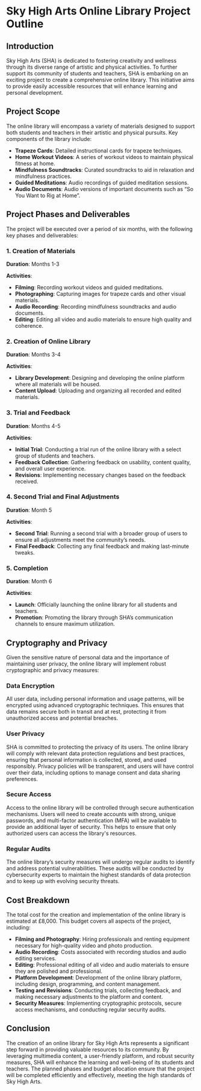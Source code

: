# Sky High Arts Online Library Project Outline

## Introduction

Sky High Arts (SHA) is dedicated to fostering creativity and wellness through its diverse range of artistic and physical activities. To further support its community of students and teachers, SHA is embarking on an exciting project to create a comprehensive online library. This initiative aims to provide easily accessible resources that will enhance learning and personal development.

## Project Scope

The online library will encompass a variety of materials designed to support both students and teachers in their artistic and physical pursuits. Key components of the library include:

- **Trapeze Cards**: Detailed instructional cards for trapeze techniques.
- **Home Workout Videos**: A series of workout videos to maintain physical fitness at home.
- **Mindfulness Soundtracks**: Curated soundtracks to aid in relaxation and mindfulness practices.
- **Guided Meditations**: Audio recordings of guided meditation sessions.
- **Audio Documents**: Audio versions of important documents such as “So You Want to Rig at Home”.

## Project Phases and Deliverables

The project will be executed over a period of six months, with the following key phases and deliverables:

### 1. Creation of Materials

**Duration**: Months 1-3

**Activities**:
- **Filming**: Recording workout videos and guided meditations.
- **Photographing**: Capturing images for trapeze cards and other visual materials.
- **Audio Recording**: Recording mindfulness soundtracks and audio documents.
- **Editing**: Editing all video and audio materials to ensure high quality and coherence.

### 2. Creation of Online Library

**Duration**: Months 3-4

**Activities**:
- **Library Development**: Designing and developing the online platform where all materials will be housed.
- **Content Upload**: Uploading and organizing all recorded and edited materials.

### 3. Trial and Feedback

**Duration**: Months 4-5

**Activities**:
- **Initial Trial**: Conducting a trial run of the online library with a select group of students and teachers.
- **Feedback Collection**: Gathering feedback on usability, content quality, and overall user experience.
- **Revisions**: Implementing necessary changes based on the feedback received.

### 4. Second Trial and Final Adjustments

**Duration**: Month 5

**Activities**:
- **Second Trial**: Running a second trial with a broader group of users to ensure all adjustments meet the community’s needs.
- **Final Feedback**: Collecting any final feedback and making last-minute tweaks.

### 5. Completion

**Duration**: Month 6

**Activities**:
- **Launch**: Officially launching the online library for all students and teachers.
- **Promotion**: Promoting the library through SHA’s communication channels to ensure maximum utilization.

## Cryptography and Privacy

Given the sensitive nature of personal data and the importance of maintaining user privacy, the online library will implement robust cryptographic and privacy measures:

### Data Encryption

All user data, including personal information and usage patterns, will be encrypted using advanced cryptographic techniques. This ensures that data remains secure both in transit and at rest, protecting it from unauthorized access and potential breaches.

### User Privacy

SHA is committed to protecting the privacy of its users. The online library will comply with relevant data protection regulations and best practices, ensuring that personal information is collected, stored, and used responsibly. Privacy policies will be transparent, and users will have control over their data, including options to manage consent and data sharing preferences.

### Secure Access

Access to the online library will be controlled through secure authentication mechanisms. Users will need to create accounts with strong, unique passwords, and multi-factor authentication (MFA) will be available to provide an additional layer of security. This helps to ensure that only authorized users can access the library's resources.

### Regular Audits

The online library’s security measures will undergo regular audits to identify and address potential vulnerabilities. These audits will be conducted by cybersecurity experts to maintain the highest standards of data protection and to keep up with evolving security threats.

## Cost Breakdown

The total cost for the creation and implementation of the online library is estimated at £8,000. This budget covers all aspects of the project, including:

- **Filming and Photography**: Hiring professionals and renting equipment necessary for high-quality video and photo production.
- **Audio Recording**: Costs associated with recording studios and audio editing services.
- **Editing**: Professional editing of all video and audio materials to ensure they are polished and professional.
- **Platform Development**: Development of the online library platform, including design, programming, and content management.
- **Testing and Revisions**: Conducting trials, collecting feedback, and making necessary adjustments to the platform and content.
- **Security Measures**: Implementing cryptographic protocols, secure access mechanisms, and conducting regular security audits.

## Conclusion

The creation of an online library for Sky High Arts represents a significant step forward in providing valuable resources to its community. By leveraging multimedia content, a user-friendly platform, and robust security measures, SHA will enhance the learning and well-being of its students and teachers. The planned phases and budget allocation ensure that the project will be completed efficiently and effectively, meeting the high standards of Sky High Arts.
